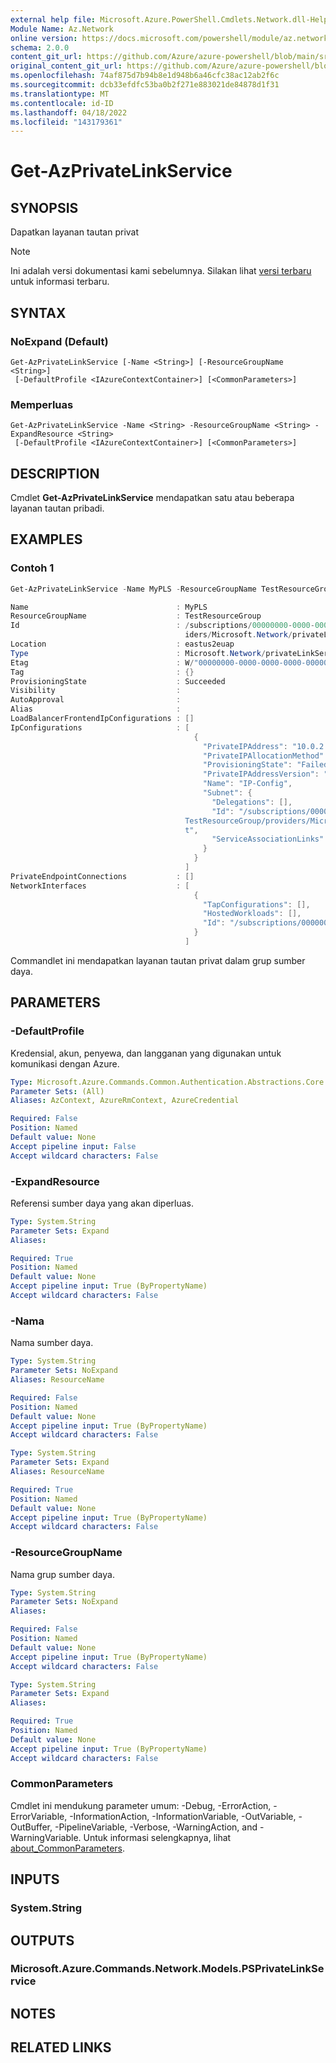 ```yaml
---
external help file: Microsoft.Azure.PowerShell.Cmdlets.Network.dll-Help.xml
Module Name: Az.Network
online version: https://docs.microsoft.com/powershell/module/az.network/get-azprivatelinkservice
schema: 2.0.0
content_git_url: https://github.com/Azure/azure-powershell/blob/main/src/Network/Network/help/Get-AzPrivateLinkService.md
original_content_git_url: https://github.com/Azure/azure-powershell/blob/main/src/Network/Network/help/Get-AzPrivateLinkService.md
ms.openlocfilehash: 74af875d7b94b8e1d948b6a46cfc38ac12ab2f6c
ms.sourcegitcommit: dcb33efdfc53ba0b2f271e883021de84878d1f31
ms.translationtype: MT
ms.contentlocale: id-ID
ms.lasthandoff: 04/18/2022
ms.locfileid: "143179361"
---
```

# Get-AzPrivateLinkService

## SYNOPSIS
Dapatkan layanan tautan privat

> [!NOTE]
>Ini adalah versi dokumentasi kami sebelumnya. Silakan lihat [versi terbaru](/powershell/module/az.network/get-azprivatelinkservice) untuk informasi terbaru.

## SYNTAX

### NoExpand (Default)
```
Get-AzPrivateLinkService [-Name <String>] [-ResourceGroupName <String>]
 [-DefaultProfile <IAzureContextContainer>] [<CommonParameters>]
```

### Memperluas
```
Get-AzPrivateLinkService -Name <String> -ResourceGroupName <String> -ExpandResource <String>
 [-DefaultProfile <IAzureContextContainer>] [<CommonParameters>]
```

## DESCRIPTION
Cmdlet **Get-AzPrivateLinkService** mendapatkan satu atau beberapa layanan tautan pribadi.

## EXAMPLES

### Contoh 1
```powershell
Get-AzPrivateLinkService -Name MyPLS -ResourceGroupName TestResourceGroup

Name                                 : MyPLS
ResourceGroupName                    : TestResourceGroup
Id                                   : /subscriptions/00000000-0000-0000-0000-000000000000/resourceGroups/TestResourceGroup/prov
                                       iders/Microsoft.Network/privateLinkServices/MyPLS
Location                             : eastus2euap
Type                                 : Microsoft.Network/privateLinkServices
Etag                                 : W/"00000000-0000-0000-0000-000000000000"
Tag                                  : {}
ProvisioningState                    : Succeeded
Visibility                           : 
AutoApproval                         : 
Alias                                :
LoadBalancerFrontendIpConfigurations : []
IpConfigurations                     : [
                                         {
                                           "PrivateIPAddress": "10.0.2.5",
                                           "PrivateIPAllocationMethod": "Static",
                                           "ProvisioningState": "Failed",
                                           "PrivateIPAddressVersion": "IPv4",
                                           "Name": "IP-Config",
                                           "Subnet": {
                                             "Delegations": [],
                                             "Id": "/subscriptions/00000000-0000-0000-0000-000000000000/resourceGroups/
                                       TestResourceGroup/providers/Microsoft.Network/virtualNetworks/myvnet/subnets/backendSubne
                                       t",
                                             "ServiceAssociationLinks": []
                                           }
                                         }
                                       ]
PrivateEndpointConnections           : []
NetworkInterfaces                    : [
                                         {
                                           "TapConfigurations": [],
                                           "HostedWorkloads": [],
                                           "Id": "/subscriptions/00000000-0000-0000-0000-000000000000/resourceGroups/TestResourceGroup/providers/Microsoft.Network/networkInterfaces/mytestinterface"
                                         }
                                       ]
```

Commandlet ini mendapatkan layanan tautan privat dalam grup sumber daya.

## PARAMETERS

### -DefaultProfile
Kredensial, akun, penyewa, dan langganan yang digunakan untuk komunikasi dengan Azure.

```yaml
Type: Microsoft.Azure.Commands.Common.Authentication.Abstractions.Core.IAzureContextContainer
Parameter Sets: (All)
Aliases: AzContext, AzureRmContext, AzureCredential

Required: False
Position: Named
Default value: None
Accept pipeline input: False
Accept wildcard characters: False
```

### -ExpandResource
Referensi sumber daya yang akan diperluas.

```yaml
Type: System.String
Parameter Sets: Expand
Aliases:

Required: True
Position: Named
Default value: None
Accept pipeline input: True (ByPropertyName)
Accept wildcard characters: False
```

### -Nama
Nama sumber daya.

```yaml
Type: System.String
Parameter Sets: NoExpand
Aliases: ResourceName

Required: False
Position: Named
Default value: None
Accept pipeline input: True (ByPropertyName)
Accept wildcard characters: False
```

```yaml
Type: System.String
Parameter Sets: Expand
Aliases: ResourceName

Required: True
Position: Named
Default value: None
Accept pipeline input: True (ByPropertyName)
Accept wildcard characters: False
```

### -ResourceGroupName
Nama grup sumber daya.

```yaml
Type: System.String
Parameter Sets: NoExpand
Aliases:

Required: False
Position: Named
Default value: None
Accept pipeline input: True (ByPropertyName)
Accept wildcard characters: False
```

```yaml
Type: System.String
Parameter Sets: Expand
Aliases:

Required: True
Position: Named
Default value: None
Accept pipeline input: True (ByPropertyName)
Accept wildcard characters: False
```

### CommonParameters
Cmdlet ini mendukung parameter umum: -Debug, -ErrorAction, -ErrorVariable, -InformationAction, -InformationVariable, -OutVariable, -OutBuffer, -PipelineVariable, -Verbose, -WarningAction, and -WarningVariable. Untuk informasi selengkapnya, lihat [about_CommonParameters](http://go.microsoft.com/fwlink/?LinkID=113216).

## INPUTS

### System.String

## OUTPUTS

### Microsoft.Azure.Commands.Network.Models.PSPrivateLinkService

## NOTES

## RELATED LINKS
